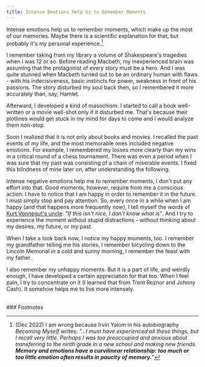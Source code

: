 ```yaml
---
title: Intense Emotions Help Us to Remember Moments
---
```


Intense emotions help us to remember moments, which make up the most of our memories. Maybe there is a scientific explanation for that, but probably it's my personal experience.[^1]

I remember taking from my library a volume of Shakespeare's tragedies when I was 12 or so. Before reading Macbeth, my inexperienced brain was assuming that the protagonist of every story must be a hero. And I was quite stunned when Macbeth turned out to be an ordinary human with flaws - with his indecisiveness, basic instincts for power, weakness in front of his passions. The story disturbed my soul back then, so I remembered it more accurately than, say, Hamlet.

Afterward, I developed a kind of masochism: I started to call a book well-written or a movie well-shot only if it disturbed me. That's because their plotlines would get stuck in my mind for days to come and I would analyze them non-stop.

Soon I realized that it is not only about books and movies. I recalled the past events of my life, and the most memorable ones included negative emotions. For example, I remembered my losses more clearly than my wins in a critical round of a chess tournament. There was even a period when I was sure that my past was consisting of a chain of miserable events. I fixed this blindness of mine later on, after understanding the following.

Intense negative emotions help me to remember moments, I don't put any effort into that. Good moments, however, require from me a conscious action: I have to notice that I am happy in order to remember it in the future. I must simply stop and pay attention. So, every once in a while when I am happy (and that happens more frequently now), I tell myself the words of [Kurt Vonnegut's uncle](https://www.youtube.com/watch?v=GOGru_4z1Vc): _"If this isn't nice, I don't know what is"_. And I try to experience the moment without stupid distractions - without thinking about my desires, my future, or my past.

When I take a look back now, I notice my happy moments, too. I remember my grandfather telling me his stories, I remember bicycling down to the Lincoln Memorial in a cold and sunny morning, I remember the feast with my father.

I also remember my unhappy moments. But it is a part of life, and weirdly enough, I have developed a certain appreciation for that too. When I feel pain, I try to concentrate on it (I learned that from Trent Reznor and Johnny Cash). It somehow helps me to live more intensely.

<br>
### Footnotes

[^1]: (Dec 2022) I am wrong because Irvin Yalom in his autobiography _Becoming Myself_ writes: _"...I must have experienced all these things, but I recall very little. Perhaps I was too preoccupied and anxious about transferring to the ninth grade in a new school and making new friends. **Memory and emotions have a curvilinear relationship: too much or too little emotion often results in paucity of memory.**_"